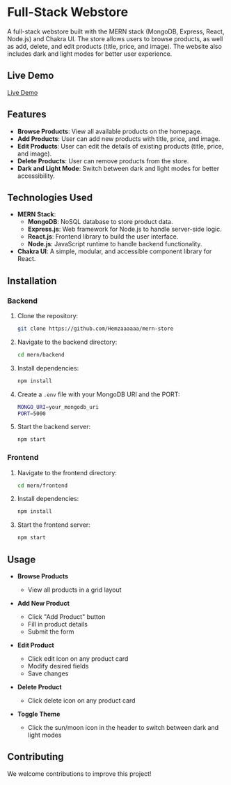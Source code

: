 # Full-Stack Webstore

A full-stack webstore built with the MERN stack (MongoDB, Express, React, Node.js) and Chakra UI. 
The store allows users to browse products, as well as add, delete, and edit products 
(title, price, and image). The website also includes dark and light modes for better user experience.

## Live Demo

[Live Demo](https://mern-store-81d9.onrender.com/)

## Features

- **Browse Products**: View all available products on the homepage.
- **Add Products**: User can add new products with title, price, and image.
- **Edit Products**: User can edit the details of existing products (title, price, and image).
- **Delete Products**: User can remove products from the store.
- **Dark and Light Mode**: Switch between dark and light modes for better accessibility.

## Technologies Used

- **MERN Stack**:
  - **MongoDB**: NoSQL database to store product data.
  - **Express.js**: Web framework for Node.js to handle server-side logic.
  - **React.js**: Frontend library to build the user interface.
  - **Node.js**: JavaScript runtime to handle backend functionality.
- **Chakra UI**: A simple, modular, and accessible component library for React.

## Installation

### Backend

1. Clone the repository:
   ```bash
   git clone https://github.com/Hemzaaaaaa/mern-store
2. Navigate to the backend directory:
   ```bash
   cd mern/backend
3. Install dependencies:
   ```bash
   npm install
4. Create a ```.env``` file with your MongoDB URI and the PORT:
   ```bash
   MONGO_URI=your_mongodb_uri
   PORT=5000
5. Start the backend server:
   ```bash
   npm start

### Frontend
1. Navigate to the frontend directory:
   ```bash
   cd mern/frontend
2. Install dependencies:
   ```bash
   npm install
3. Start the frontend server:
   ```bash
   npm start
## Usage

- **Browse Products**
  - View all products in a grid layout

- **Add New Product**
  - Click "Add Product" button
  - Fill in product details
  - Submit the form

- **Edit Product**
  - Click edit icon on any product card
  - Modify desired fields
  - Save changes

- **Delete Product**
  - Click delete icon on any product card

- **Toggle Theme**
  - Click the sun/moon icon in the header to switch between dark and light modes

## Contributing

We welcome contributions to improve this project!
